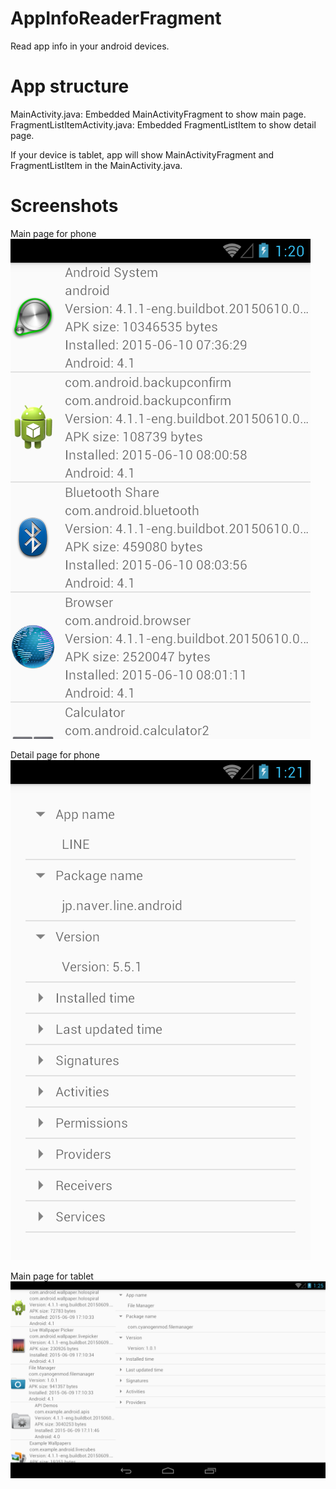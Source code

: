 # AppInfoReaderFragment
Read app info in your android devices.

# App structure
MainActivity.java: Embedded MainActivityFragment to show main page.
FragmentListItemActivity.java: Embedded FragmentListItem to show detail page.

If your device is tablet, app will show MainActivityFragment and FragmentListItem in the MainActivity.java.

# Screenshots
Main page for phone
![Alt text](images/phone_main.png?raw=true "Phone main page")

Detail page for phone
![Alt text](images/phone_details.png?raw=true "Phone detail page")

Main page for tablet
![Alt text](images/tablet_main.png?raw=true "Tablet main page")